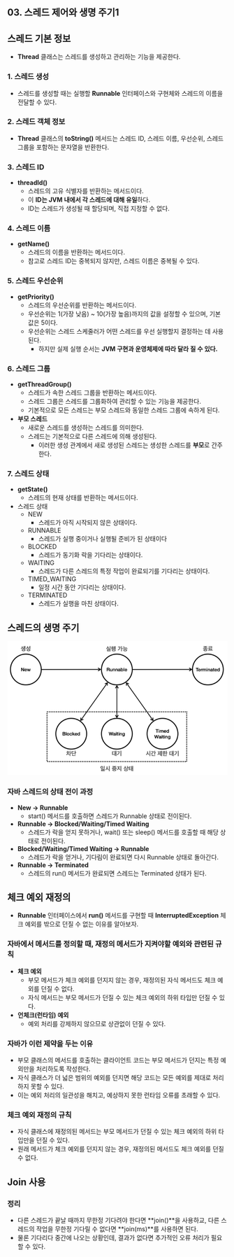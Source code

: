 ## 03. 스레드 제어와 생명 주기1
## 스레드 기본 정보
- **Thread** 클래스는 스레드를 생성하고 관리하는 기능을 제공한다.
### 1. 스레드 생성
- 스레드를 생성할 때는 실행할 **Runnable** 인터페이스와 구현체와 스레드의 이름을 전달할 수 있다.


### 2. 스레드 객체 정보
- **Thread** 클래스의 **toString()** 메서드는 스레드 ID, 스레드 이름, 우선순위, 스레드 그룹을 포함하는 문자열을 반환한다.


### 3. 스레드 ID
- **threadId()**
    - 스레드의 고유 식별자를 반환하는 메서드이다.
    - 이 **ID는 JVM 내에서 각 스레드에 대해 유일**하다.
    - ID는 스레드가 생성될 때 할당되며, 직접 지정할 수 없다.


### 4. 스레드 이름
- **getName()**
    - 스레드의 이름을 반환하는 메서드이다.
    - 참고로 스레드 ID는 중복되지 않지만, 스레드 이름은 중복될 수 있다.


### 5. 스레드 우선순위
- **getPriority()**
    - 스레드의 우선순위를 반환하는 메서드이다.
    - 우선순위는 1(가장 낮음) ~ 10(가장 높음)까지의 값을 설정할 수 있으며, 기본 값은 5이다.
    - 우선순위는 스레드 스케줄러가 어떤 스레드를 우선 실행할지 결정하는 데 사용된다.
        - 하지만 실제 실행 순서는 **JVM 구현과 운영체제에 따라 달라 질 수 있다.**


### 6. 스레드 그룹
- **getThreadGroup()**
    - 스레드가 속한 스레드 그룹을 반환하는 메서드이다.
    - 스레드 그룹은 스레드를 그룹화하여 관리할 수 있는 기능을 제공한다.
    - 기본적으로 모든 스레드는 부모 스레드와 동일한 스레드 그룹에 속하게 된다.
- **부모 스레드**
    - 새로운 스레드를 생성하는 스레드를 의미한다.
    - 스레드는 기본적으로 다른 스레드에 의해 생성된다.
        - 이러한 생성 관계에서 새로 생성된 스레드는 생성한 스레드를 **부모**로 간주한다.


### 7. 스레드 상태
- **getState()**
    - 스레드의 현재 상태를 반환하는 메서드이다.
- 스레드 상태
    - NEW
        - 스레드가 아직 시작되지 않은 상태이다.
    - RUNNABLE
        - 스레드가 실행 중이거나 실행될 준비가 된 상태이다
    - BLOCKED
        - 스레드가 동기화 락을 기다리는 상태이다.
    - WAITING
        - 스레드가 다른 스레드의 특정 작업이 완료되기를 기다리는 상태이다.
    - TIMED_WAITING
        - 일정 시간 동안 기다리는 상태이다.
    - TERMINATED
        - 스레드가 실행을 마친 상태이다.


## 스레드의 생명 주기
![img.png](images/스레드의%20생명%20주기.png)

### 자바 스레드의 상태 전이 과정
- **New → Runnable**
    - start() 메서드를 호출하면 스레드가 Runnable 상태로 전이된다.
- **Runnable → Blocked/Waiting/Timed Waiting**
    - 스레드가 락을 얻지 못하거나, wait() 또는 sleep() 메서드를 호출할 때 해당 상태로 전이된다.
- **Blocked/Waiting/Timed Waiting → Runnable**
    - 스레드가 락을 얻거나, 기다림이 완료되면 다시 Runnable 상태로 돌아간다.
- **Runnable → Terminated**
    - 스레드의 run() 메서드가 완료되면 스레드는 Terminated 상태가 된다.


## 체크 예외 재정의
- **Runnable** 인터페이스에서 **run()** 메서드를 구현할 때 **InterruptedException** 체크 예외를 밖으로 던질 수 없는 이유를 알아보자.

### 자바에서 메서드를 정의할 때, 재정의 메서드가 지켜야할 예외와 관련된 규칙
- **체크 예외**
    - 부모 메서드가 체크 예외를 던지지 않는 경우, 재정의된 자식 메서드도 체크 예외를 던질 수 없다.
    - 자식 메서드는 부모 메서드가 던질 수 있는 체크 예외의 하위 타입만 던질 수 있다.
- **언체크(런타임) 예외**
    - 예외 처리를 강제하지 않으므로 상관없이 던질 수 있다.


### 자바가 이런 제약을 두는 이유
- 부모 클래스의 메서드를 호출하는 클라이언트 코드는 부모 메서드가 던지는 특정 예외만을 처리하도록 작성한다.
- 자식 클래스가 더 넓은 범위의 예외를 던지면 해당 코드는 모든 예외를 제대로 처리하지 못할 수 있다.
- 이는 예외 처리의 일관성을 해치고, 예상하지 못한 런타임 오류를 초래할 수 있다.


### 체크 예외 재정의 규칙
- 자식 클래스에 재정의된 메서드는 부모 메서드가 던질 수 있는 체크 예외의 하위 타입만을 던질 수 있다.
- 원래 메서드가 체크 예외를 던지지 않는 경우, 재정의된 메서드도 체크 예외를 던질 수 없다.


## Join 사용
### 정리
- 다른 스레드가 끝날 때까지 무한정 기다려야 한다면 **join()**을 사용하교, 다른 스레드의 작업을 무한정 기다릴 수 없다면 **join(ms)**를 사용하면 된다.
- 물론 기다리다 중간에 나오는 상황인데, 결과가 없다면 추가적인 오류 처리가 필요할 수 있다.